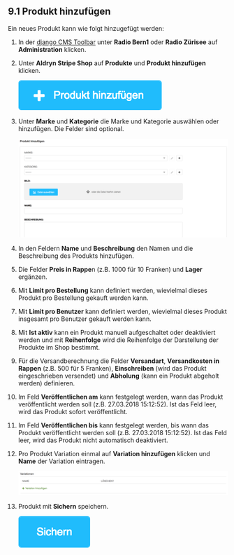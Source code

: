
<a name="9-1-produkt-hinzufügen">9.1 Produkt hinzufügen</a>
------
Ein neues Produkt kann wie folgt hinzugefügt werden:

  1. In der [django CMS Toolbar](../grundlagen.md#1-1-django-cms-toolbar) unter **Radio Bern1** oder **Radio Zürisee** auf **Administration** klicken.
  2. Unter **Aldryn Stripe Shop** auf **Produkte** und **Produkt hinzufügen** klicken.
      
      ![Sichern](../../screenshots/Bildschirmfoto_Produkt_hinzufuegen.png)

  3. Unter **Marke** und **Kategorie** die Marke und Kategorie auswählen oder hinzufügen. Die Felder sind optional.
      
      ![Produkt](../../screenshots/Bildschirmfoto_Produkt.png)

  4. In den Feldern **Name** und **Beschreibung** den Namen und die Beschreibung des Produkts hinzufügen.
  5. Die Felder **Preis in Rappe**n (z.B. 1000 für 10 Franken) und **Lager** ergänzen.
  6. Mit **Limit pro Bestellung** kann definiert werden, wievielmal dieses Produkt pro Bestellung gekauft werden kann.
  7. Mit **Limit pro Benutzer** kann definiert werden, wievielmal dieses Produkt insgesamt pro Benutzer gekauft werden kann.
  8. Mit **Ist aktiv** kann ein Produkt manuell aufgeschaltet oder deaktiviert werden und mit **Reihenfolge** wird die Reihenfolge der Darstellung der Produkte im Shop bestimmt.
  9. Für die Versandberechnung die Felder **Versandart**, **Versandkosten in Rappen** (z.B. 500 für 5 Franken), **Einschreiben** (wird das Produkt eingeschrieben versendet) und **Abholung** (kann ein Produkt abgeholt werden) definieren.
  10. Im Feld **Veröffentlichen am** kann festgelegt werden, wann das Produkt veröffentlicht werden soll (z.B. 27.03.2018 15:12:52). Ist das Feld leer, wird das Produkt sofort veröffentlicht.
  11. Im Feld **Veröffentlichen bis** kann festgelegt werden, bis wann das Produkt veröffentlicht werden soll (z.B. 27.03.2018 15:12:52). Ist das Feld leer, wird das Produkt nicht automatisch deaktiviert.
  12. Pro Produkt Variation einmal auf **Variation hinzufügen** klicken und **Name** der Variation eintragen.
      
      ![Variation hinzufÅgen](../../screenshots/Bildschirmfoto_Variation_hinzufuegen.png)

  13. Produkt mit **Sichern** speichern.
      
      ![Sichern](../../screenshots/Bildschirmfoto_Sichern.png)
